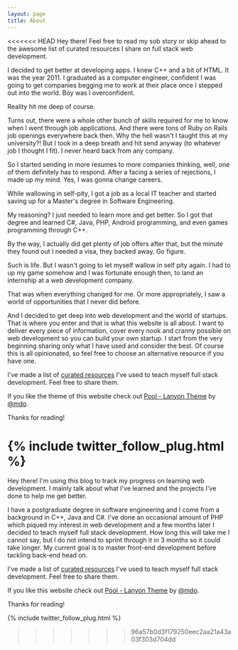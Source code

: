 ```yaml
---
layout: page
title: About
---
```


<p class = "message">
<<<<<<< HEAD
  Hey there! Feel free to read my sob story or skip ahead to the awesome list of curated resources I share on full stack web development.
</p>

I decided to get better at developing apps. I knew C++ and a bit of HTML. It was the year 2011. I graduated as a computer engineer, confident I was going to get companies begging me to work at their place once I stepped out into the world. Boy was I overconfident.

Reality hit me deep of course.

Turns out, there were a whole other bunch of skills required for me to know when I went through job applications. And there were tons of Ruby on Rails job openings everywhere back then. Why the hell wasn't I taught this at my university?! But I took in a deep breath and hit send anyway (to whatever job I thought I fit). I never heard back from any company.

So I started sending in more resumes to more companies thinking, well, one of them definitely has to respond. After a facing a series of rejections, I made up my mind. Yes, I was gonna change careers.

While wallowing in self-pity, I got a job as a local IT teacher and started saving up for a Master's degree in Software Engineering.

My reasoning? I just needed to learn more and get better. So I got that degree and learned C#, Java, PHP, Android programming, and even games programming through C++.

By the way, I actually did get plenty of job offers after that, but the minute they found out I needed a visa, they backed away. Go figure.

Such is life. But I wasn't going to let myself wallow in self pity again. I had to up my game somehow and I was fortunate enough then, to land an internship at a web development company.

That was when everything changed for me. Or more appropriately, I saw a world of opportunities that I never did before.

And I decided to get deep into web development and the world of startups. That is where you enter and that is what this website is all about. I want to deliver every piece of information, cover every nook and cranny possible on web development so you can build your own startup. I start from the very beginning sharing only what I have used and consider the best. Of course this is all opinionated, so feel free to choose an alternative resource if you have one.

I've made a list of [curated resources](/Resources) I've used to teach myself full stack development. Feel free to share them.

If you like the theme of this website check out [Pool - Lanyon Theme](http://lanyon.getpoole.com) by [@mdo](https://twitter.com/mdo).


Thanks for reading!

{% include twitter_follow_plug.html %}
=======
  Hey there! I'm using this blog to track my progress on learning web development. I mainly talk about what I've learned and the projects I've done to help me get better.
</p>

I have a postgraduate degree in software engineering and I come from a background in C++, Java and C#. I've done an occasional amount of PHP which piqued my interest in web development and a few months later I decided to teach myself full stack development. How long this will take me I cannot say, but I do not intend to sprint through it in 3 months so it could take longer. My current goal is to master front-end development before tackling back-end head on.

I've made a list of [curated resources](/Resources) I've used to teach myself full stack development. Feel free to share them.

If you like this website check out [Pool - Lanyon Theme](http://lanyon.getpoole.com) by [@mdo](https://twitter.com/mdo).


Thanks for reading!

{% include twitter_follow_plug.html %}

>>>>>>> 96a57b0d3f179250eec2aa21a43a03f303d704dd
